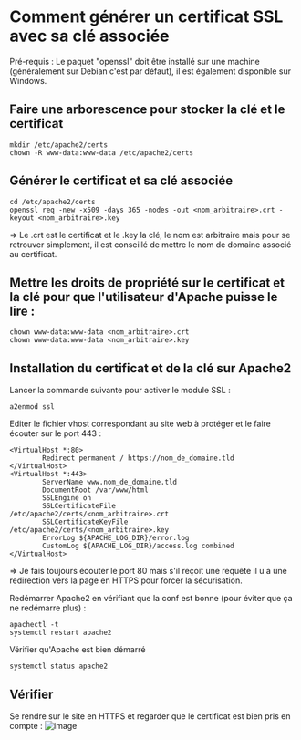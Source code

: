 # Comment générer un certificat SSL avec sa clé associée
Pré-requis : Le paquet "openssl" doit être installé sur une machine (généralement sur Debian c'est par défaut), il est également disponible sur Windows.

## Faire une arborescence pour stocker la clé et le certificat
```
mkdir /etc/apache2/certs
chown -R www-data:www-data /etc/apache2/certs
```

## Générer le certificat et sa clé associée
```
cd /etc/apache2/certs
openssl req -new -x509 -days 365 -nodes -out <nom_arbitraire>.crt -keyout <nom_arbitraire>.key
```
=> Le .crt est le certificat et le .key la clé, le nom est arbitraire mais pour se retrouver simplement, il est conseillé de mettre le nom de domaine associé au certificat.

## Mettre les droits de propriété sur le certificat et la clé pour que l'utilisateur d'Apache puisse le lire : 
```
chown www-data:www-data <nom_arbitraire>.crt
chown www-data:www-data <nom_arbitraire>.key
```

## Installation du certificat et de la clé sur Apache2
Lancer la commande suivante pour activer le module SSL :
```
a2enmod ssl
```

Editer le fichier vhost correspondant au site web à protéger et le faire écouter sur le port 443 : 
```
<VirtualHost *:80>
        Redirect permanent / https://nom_de_domaine.tld
</VirtualHost>
<VirtualHost *:443>
        ServerName www.nom_de_domaine.tld
        DocumentRoot /var/www/html
        SSLEngine on
        SSLCertificateFile      /etc/apache2/certs/<nom_arbitraire>.crt
        SSLCertificateKeyFile   /etc/apache2/certs/<nom_arbitraire>.key
        ErrorLog ${APACHE_LOG_DIR}/error.log
        CustomLog ${APACHE_LOG_DIR}/access.log combined
</VirtualHost>
```
=> Je fais toujours écouter le port 80 mais s'il reçoit une requête il u a une redirection vers la page en HTTPS pour forcer la sécurisation.

Redémarrer Apache2 en vérifiant que la conf est bonne (pour éviter que ça ne redémarre plus) : 
```
apachectl -t
systemctl restart apache2 
```

Vérifier qu'Apache est bien démarré 
```
systemctl status apache2
```

## Vérifier
Se rendre sur le site en HTTPS et regarder que le certificat est bien pris en compte : 
![image](https://github.com/kawaiiineko-website/tutoriels/assets/118014015/5d0b7c7d-2b8e-45ff-b763-d00dae06e7c9)

